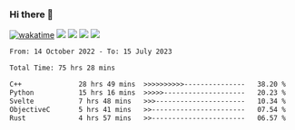 ### Hi there 👋
[![wakatime](https://wakatime.com/badge/user/368879df-dc38-4b1a-86c4-8a2054a0e074.svg)](https://wakatime.com/@368879df-dc38-4b1a-86c4-8a2054a0e074)
<img src="https://img.shields.io/badge/Windows-0078D6?style=flat&logo=Windows&logoColor=white">
<img src="https://img.shields.io/badge/IntelliJ_IDEA-000000.svg?style=flat&logo=IntelliJ-IDEA&logoColor=white">
<img src="https://img.shields.io/badge/Visual_Studio_Code-007ACC?style=flat&logo=Visual-Studio-Code&logoColor=white">
<img src="https://img.shields.io/badge/Discord-5865F2?label=kano%233578&style=flat&logo=discord&logoColor=white">
<br>


<!--START_SECTION:waka-->

```txt
From: 14 October 2022 - To: 15 July 2023

Total Time: 75 hrs 28 mins

C++              28 hrs 49 mins  >>>>>>>>>>---------------   38.20 %
Python           15 hrs 16 mins  >>>>>--------------------   20.23 %
Svelte           7 hrs 48 mins   >>>----------------------   10.34 %
ObjectiveC       5 hrs 41 mins   >>-----------------------   07.54 %
Rust             4 hrs 57 mins   >>-----------------------   06.57 %
```

<!--END_SECTION:waka-->
